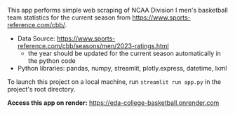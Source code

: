 
This app performs simple web scraping of NCAA Division I men's basketball team statistics for the current season from https://www.sports-reference.com/cbb/.
* Data Source: https://www.sports-reference.com/cbb/seasons/men/2023-ratings.html
    * the year should be updated for the current season automatically in the python code
* Python libraries: pandas, numpy, streamlit, plotly.express, datetime, lxml

To launch this project on a local machine, run `streamlit run app.py` in the project's root directory.

**Access this app on render:** https://eda-college-basketball.onrender.com
